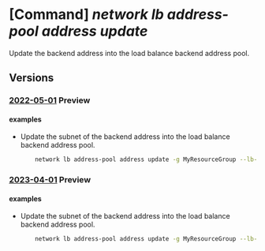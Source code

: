 # [Command] _network lb address-pool address update_

Update the backend address into the load balance backend address pool.

## Versions

### [2022-05-01](/Resources/mgmt-plane/L3N1YnNjcmlwdGlvbnMve30vcmVzb3VyY2Vncm91cHMve30vcHJvdmlkZXJzL21pY3Jvc29mdC5uZXR3b3JrL2xvYWRiYWxhbmNlcnMve30vYmFja2VuZGFkZHJlc3Nwb29scy97fQ==/2022-05-01.xml) **Preview**

<!-- mgmt-plane /subscriptions/{}/resourcegroups/{}/providers/microsoft.network/loadbalancers/{}/backendaddresspools/{} 2022-05-01 properties.loadBalancerBackendAddresses[] -->

#### examples

- Update the subnet of the backend address into the load balance backend address pool.
    ```bash
        network lb address-pool address update -g MyResourceGroup --lb-name MyLb --pool-name MyAddressPool -n MyAddress --subnet /subscriptions/00000000-0000-0000-0000-000000000000/resourceGroups/MyRg/providers/Microsoft.Network/virtualNetworks/vnet/subnets/subnet2
    ```

### [2023-04-01](/Resources/mgmt-plane/L3N1YnNjcmlwdGlvbnMve30vcmVzb3VyY2Vncm91cHMve30vcHJvdmlkZXJzL21pY3Jvc29mdC5uZXR3b3JrL2xvYWRiYWxhbmNlcnMve30vYmFja2VuZGFkZHJlc3Nwb29scy97fQ==/2023-04-01.xml) **Preview**

<!-- mgmt-plane /subscriptions/{}/resourcegroups/{}/providers/microsoft.network/loadbalancers/{}/backendaddresspools/{} 2023-04-01 properties.loadBalancerBackendAddresses[] -->

#### examples

- Update the subnet of the backend address into the load balance backend address pool.
    ```bash
        network lb address-pool address update -g MyResourceGroup --lb-name MyLb --pool-name MyAddressPool -n MyAddress --subnet /subscriptions/00000000-0000-0000-0000-000000000000/resourceGroups/MyRg/providers/Microsoft.Network/virtualNetworks/vnet/subnets/subnet2
    ```
